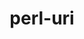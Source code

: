 ---
title: "perl-uri"
layout: cache
categories: [package, v0.18]
meta: {"versions": ["1.72"], "compilers": ["gcc@=7.3.1"], "oss": ["amzn2"], "platforms": ["linux"], "targets": ["aarch64", "graviton2", "x86_64_v3", "x86_64_v4"], "stacks": ["aws-ahug", "aws-ahug-aarch64"], "num_specs": 4, "num_specs_by_stack": {"aws-ahug": 2, "aws-ahug-aarch64": 2}}
spec_details: [{"hash": "mzicy2tbkomxiyu57rvdsaclbu7xhnat", "compiler": "gcc@=7.3.1", "versions": ["1.72"], "os": "amzn2", "platform": "linux", "target": "x86_64_v3", "variants": [], "stacks": ["aws-ahug"], "size": "-", "tarball": "https://binaries.spack.io/releases/v0.18/build_cache/linux-amzn2-x86_64_v3/gcc-7.3.1/perl-uri-1.72/linux-amzn2-x86_64_v3-gcc-7.3.1-perl-uri-1.72-mzicy2tbkomxiyu57rvdsaclbu7xhnat.spack"}, {"hash": "w25m7zbhodzlimszwth5sahpvr2hor2r", "compiler": "gcc@=7.3.1", "versions": ["1.72"], "os": "amzn2", "platform": "linux", "target": "x86_64_v4", "variants": [], "stacks": ["aws-ahug"], "size": "-", "tarball": "https://binaries.spack.io/releases/v0.18/build_cache/linux-amzn2-x86_64_v4/gcc-7.3.1/perl-uri-1.72/linux-amzn2-x86_64_v4-gcc-7.3.1-perl-uri-1.72-w25m7zbhodzlimszwth5sahpvr2hor2r.spack"}, {"hash": "b2r24lyo7wagi35v5spqesojbm77nuy5", "compiler": "gcc@=7.3.1", "versions": ["1.72"], "os": "amzn2", "platform": "linux", "target": "graviton2", "variants": [], "stacks": ["aws-ahug-aarch64"], "size": "-", "tarball": "https://binaries.spack.io/releases/v0.18/build_cache/linux-amzn2-graviton2/gcc-7.3.1/perl-uri-1.72/linux-amzn2-graviton2-gcc-7.3.1-perl-uri-1.72-b2r24lyo7wagi35v5spqesojbm77nuy5.spack"}, {"hash": "6qcosvadycdzdeyjk5dznm7o5darzun6", "compiler": "gcc@=7.3.1", "versions": ["1.72"], "os": "amzn2", "platform": "linux", "target": "aarch64", "variants": [], "stacks": ["aws-ahug-aarch64"], "size": "-", "tarball": "https://binaries.spack.io/releases/v0.18/build_cache/linux-amzn2-aarch64/gcc-7.3.1/perl-uri-1.72/linux-amzn2-aarch64-gcc-7.3.1-perl-uri-1.72-6qcosvadycdzdeyjk5dznm7o5darzun6.spack"}]
---